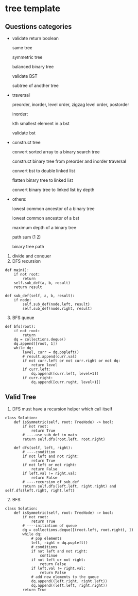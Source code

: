 # tree template

## Questions categories

* validate return boolean

     same tree

     symmetric tree

     balanced binary tree

     validate BST

     subtree of another tree

* traversal

     preorder, inorder, level order, zigzag level order, postorder

     inorder:

     kth smallest element in a bst

     validate bst

* construct tree

     convert sorted array to a binary search tree

     construct binary tree from preorder and inorder traversal

     convert bst to double linked list

     flatten binary tree to linked list

     convert binary tree to linked list by depth

* others:

     lowest common ancestor of a binary tree

     lowest common ancestor of a bst

     maximum depth of a binary tree

     path sum \(1 2\)

     binary tree path

1. divide and conquer
2. DFS recursion

```text
def main():
	if not root:
		return
	self.sub_def(a, b, result)
	return result

def sub_def(self, a, b, result):
	if node:
		self.sub_def(node.left, result)
		self.sub_def(node.right, result)
```

3. BFS queue

```text
def bfs(root):
	if not root:
		return 
	dq = collections.deque()
	dq.append([root, 1])
	while dq:
		level, curr = dq.popleft()
		# result.append(curr.val)
		if not curr.left or not curr.right or not dq:
			return level
		if curr.left:
			dq.append([curr.left, level+1])
		if curr.right:
			dq.append([curr.rught, level+1])
```

## Valid Tree

1. DFS must have a recursion helper which call itself

```text
class Solution:
    def isSymmetric(self, root: TreeNode) -> bool:
        if not root:
            return True
        # ----use sub_def in main
        return self.dfs(root.left, root.right)
    
    def dfs(self, left, right):
    	# ----condition
        if not left and not right:
            return True
        if not left or not right:
            return False
        if left.val != right.val:
            return False
        # ----recursion of sub_def
        return self.dfs(left.left, right.right) and self.dfs(left.right, right.left)
```

2. BFS

```text
class Solution:
    def isSymmetric(self, root: TreeNode) -> bool:
        if not root:
            return True
        # ----initiation of queue
        dq = collections.deque([(root.left, root.right), ])
        while dq:
        	# pop elements
            left, right = dq.popleft()
            # conditions
            if not left and not right:
                continue
            if not left or not right:
                return False
            if left.val != right.val:
                return False
            # add new elements to the queue
            dq.append((left.right, right.left))
            dq.append((left.left, right.right))
        return True
```

